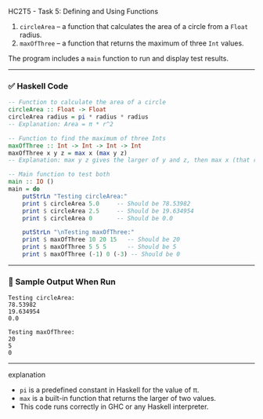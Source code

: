 HC2T5 - Task 5: Defining and Using Functions


1. `circleArea` – a function that calculates the area of a circle from a `Float` radius.
2. `maxOfThree` – a function that returns the maximum of three `Int` values.

The program includes a `main` function to run and display test results.

---

### ✅ Haskell Code

```haskell
-- Function to calculate the area of a circle
circleArea :: Float -> Float
circleArea radius = pi * radius * radius
-- Explanation: Area = π * r^2

-- Function to find the maximum of three Ints
maxOfThree :: Int -> Int -> Int -> Int
maxOfThree x y z = max x (max y z)
-- Explanation: max y z gives the larger of y and z, then max x (that result)

-- Main function to test both
main :: IO ()
main = do
    putStrLn "Testing circleArea:"
    print $ circleArea 5.0     -- Should be 78.53982
    print $ circleArea 2.5     -- Should be 19.634954
    print $ circleArea 0       -- Should be 0.0

    putStrLn "\nTesting maxOfThree:"
    print $ maxOfThree 10 20 15   -- Should be 20
    print $ maxOfThree 5 5 5      -- Should be 5
    print $ maxOfThree (-1) 0 (-3) -- Should be 0
```

---

### 🧪 Sample Output When Run

```
Testing circleArea:
78.53982
19.634954
0.0

Testing maxOfThree:
20
5
0
```

---

explanation

* `pi` is a predefined constant in Haskell for the value of π.
* `max` is a built-in function that returns the larger of two values.
* This code runs correctly in GHC or any Haskell interpreter.


